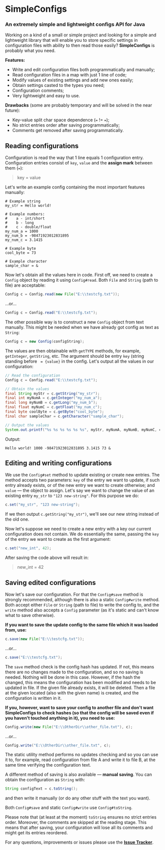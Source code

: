 # SimpleConfigs
### An extremely simple and lightweight configs API for Java

Working on a kind of a small or simple project and looking for a simple and lightweight library that will enable you to store specific settings in configuration files with ability to then read those easily? **SimpleConfigs** is probably what you need.

**Features:**
* Write and edit configuration files both programmatically and manually;
* Read configuration files in a map with just 1 line of code;
* Modify values of existing settings and add new ones easily;
* Obtain settings casted to the types you need;
* Configuration comments;
* Very lightweight and easy to use.
    
**Drawbacks** (some are probably temporary and will be solved in the near future):
* Key-value split char space dependence (`=` != ` = `);
* No strict entries order after saving programmatically;
* Comments get removed after saving programmatically.
    
    
## Reading configurations
Configuration is read the way that 1 line equals 1 configuration entry.
Configuration entries consist of `key`, `value` and the **assign mark** between them (` = `):
> key = value

Let's write an example config containing the most important features manually:
```
# Example string
my_str = Hello world!

# Example numbers:
#    a - int/short
#    b - long
#    c - double/float
my_num_a = 1000
my_num_b = -98471923012831895
my_num_c = 3.1415

# Example byte
cool_byte = 73

# Example character
sample_char = &
```

Now let's obtain all the values here in code.
First off, we need to create a `Config` object by reading it using `Config#read`. Both `File` and `String` (path to file) are acceptable:

```java
Config c = Config.read(new File("E:\\testcfg.txt"));
```
...or...
```java
Config c = Config.read("E:\\testcfg.txt");
```

The other possible way is to construct a new `Config` object from text manually. This might be needed when we have already got config as text as `String`:
```java
Config c = new Config(configString);
```

The values are then obtainable with `getTYPE` methods, for example, `getInteger`, `getString`, etc. The argument should be entry `key` (string standing before ` = {value}` in the config. Let's output all the values in our configuration:

```java
// Read the configuration
Config c = Config.read("E:\\testcfg.txt");

// Obtain the values
final String myStr = c.getString("my_str");
final int myNumA = c.getInteger("my_num_a");
final long myNumB = c.getLong("my_num_b");
final float myNumC = c.getFloat("my_num_c");
final byte coolByte = c.getByte("cool_byte");
final char sampleChar = c.getCharacter("sample_char");

// Output the values
System.out.printf("%s %s %s %s %s %s", myStr, myNumA, myNumB, myNumC, coolByte, sampleChar);
```

Output:

`Hello world! 1000 -98471923012831895 3.1415 73 &`


## Editing and writing configurations
We use the `Config#set` method to update existing or create new entries. The method accepts two parameters: `key` of the entry we want to update, if such entry already exists, or of the new entry we want to create otherwise; and `value` — the object to assign. Let's say we want to change the value of an existing entry `my_str` to `"123 new-string"`. For this purpose we do:
```java
c.set("my_str", "123 new-string");
```

If we then output `c.getString("my_str")`, we'll see our new string instead of the old one.

Now let's suppose we need to create a new entry with a key our current configuration does not contain. We do essentially the same, passing the `key` of the entry we want to create as the first argument:
```java
c.set("new_int", 42);
```

After saving the code above will result in:
> new_int = 42

## Saving edited configurations
Now let's save our configuration. For that the `Config#save` method is strongly recommended, although there is also a static `Config#write` method. Both accept either `File` or `String` (path to file) to write the config to, and the `write` method also accepts a `Config` parameter (as it's static and can't know what to save otherwise).


**If you want to save the update config to the same file which it was loaded from, use:**
```java
c.save(new File("E:\\testcfg.txt"));
```
...or...
```java
c.save("E:\\testcfg.txt");
```

The `save` method check is the config hash has updated. If not, this means there are no changes made to the configuration, and so no saving is needed. Nothing will be done in this case. However, if the hash the changed, this means the configuration has been modified and needs to be updated in file. If the given file already exists, it will be deleted. Then a file at the given located (also with the given name) is created, and the configuration is written in it.


**If you, however, want to save your config to another file and don't want SimpleConfigs to check hashes (so that the config will be saved even if you haven't touched anything in it), you need to use:**

```java
Config.write(new File("E:\\OtherDir\\other_file.txt"), c);
```
...or...
```java
Config.write("E:\\OtherDir\\other_file.txt", c);
```

The static utility method performs no updates checking and so you can use it to, for example, read configuration from file A and write it to file B, at the same time verifying the configuration text.


A different method of saving is also available — **manual saving**.
You can obtain the configuration as `String` with:
```java
String configText = c.toString();
```
and then write it manually (or do any other stuff with the text you want).


Both `Config#save` and static `Config#write` use `Config#toString`.


Please note that (at least at the moment) `toString` ensures no strict entries order. Moreover, the comments are skipped at the reading stage. This means that after saving, your configuration will lose all its comments and might get its entries reordered.


For any questions, improvements or issues please use the **[Issue Tracker](https://github.com/MeGysssTaa/SimpleConfigs/issues)**.

